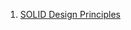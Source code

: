 1. <a href="https://github.com/khatwaniNikhil/OOAD/blob/main/SOLID_principles.md"/>SOLID Design Principles</a>


